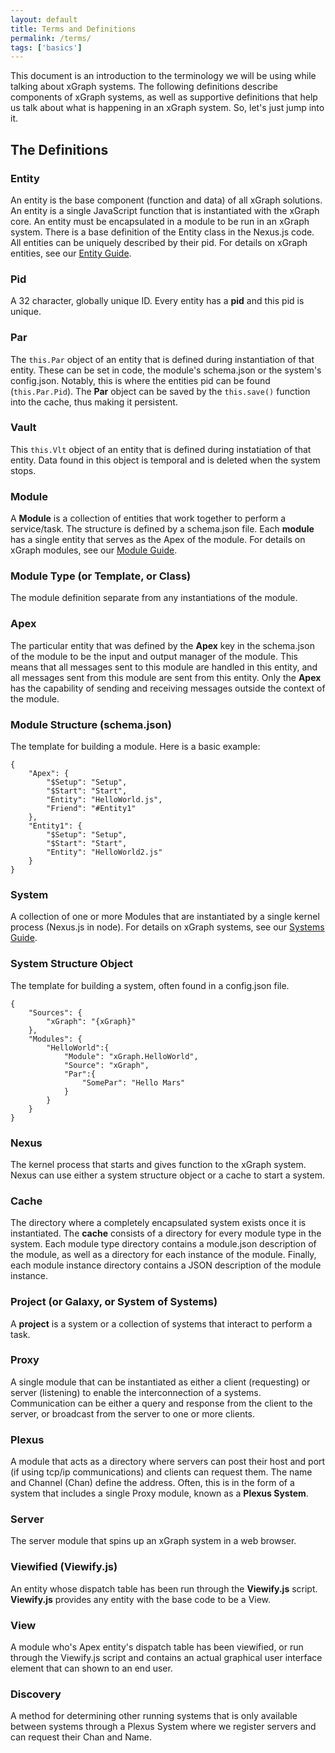 ```yaml
---
layout: default
title: Terms and Definitions
permalink: /terms/
tags: ['basics']
---
```


This document is an introduction to the terminology we will be using while talking about xGraph systems. The following definitions describe components of xGraph systems, as well as supportive definitions that help us talk about what is happening in an xGraph system. So, let's just jump into it.

## The Definitions

### Entity 
An entity is the base component (function and data) of all xGraph solutions. An entity is a single JavaScript function that is instantiated with the xGraph core. An entity must be encapsulated in a module to be run in an xGraph system.  There is a base definition of the Entity class in the Nexus.js code. All entities can be uniquely described by their pid. For details on xGraph entities, see our [Entity Guide](1.4-Entity-Guide).

### Pid
A 32 character, globally unique ID. Every entity has a **pid** and this pid is unique.

### Par
The `this.Par` object of an entity that is defined during instantiation of that entity. These can be set in code, the module's schema.json or the system's config.json. Notably, this is where the entities pid can be found (`this.Par.Pid`). The **Par** object can be saved by the `this.save()` function into the cache, thus making it persistent. 

### Vault
This `this.Vlt` object of an entity that is defined during instatiation of that entity. Data found in this object is temporal and is deleted when the system stops.

### Module 
A **Module** is a collection of entities that work together to perform a service/task. The structure is defined by a schema.json file. Each **module** has a single entity that serves as the Apex of the module. For details on xGraph modules, see our [Module Guide](1.3-Module-Guide).

### Module Type (or Template, or Class)
The module definition separate from any instantiations of the module. 

### Apex
The particular entity that was defined by the **Apex** key in the schema.json of the module to be the input and output manager of the module. This means that all messages sent to this module are handled in this entity, and all messages sent from this module are sent from this entity. Only the **Apex** has the capability of sending and receiving messages outside the context of the module.

### Module Structure (schema.json)
The template for building a module.  Here is a basic example:

```
{
	"Apex": {
		"$Setup": "Setup",
		"$Start": "Start",
		"Entity": "HelloWorld.js",        
		"Friend": "#Entity1"
	},
	"Entity1": {
		"$Setup": "Setup",
		"$Start": "Start",
		"Entity": "HelloWorld2.js"
	}
}

```

### System 
A collection of one or more Modules that are instantiated by a single kernel process (Nexus.js in node). For details on xGraph systems, see our [Systems Guide](1.2-Systems-Guide).

### System Structure Object
The template for building a system, often found in a config.json file.

```
{
	"Sources": {
		"xGraph": "{xGraph}"
	},
	"Modules": {
		"HelloWorld":{
			"Module": "xGraph.HelloWorld",
			"Source": "xGraph",
			"Par":{
				"SomePar": "Hello Mars"
			}
		}
	}
}
```

### Nexus
The kernel process that starts and gives function to the xGraph system. Nexus can use either a system structure object or a cache to start a system.

### Cache
The directory where a completely encapsulated system exists once it is instantiated. The **cache** consists of a directory for every module type in the system. Each module type directory contains a module.json description of the module, as well as a directory for each instance of the module. Finally, each module instance directory contains a JSON description of the module instance.

### Project (or Galaxy, or System of Systems) 
A **project** is a system or a collection of systems that interact to perform a task.

### Proxy
A single module that can be instantiated as either a client (requesting) or server (listening) to enable the interconnection of a systems. Communication can be either a query and response from the client to the server, or broadcast from the server to one or more clients. 

### Plexus
A module that acts as a directory where servers can post their host and port (if using tcp/ip communications) and clients can request them. The name and Channel (Chan) define the address. Often, this is in the form of a system that includes a single Proxy module, known as a **Plexus System**.

### Server 
The server module that spins up an xGraph system in a web browser.

### Viewified (Viewify.js)
An entity whose dispatch table has been run through the **Viewify.js** script. **Viewify.js** provides any entity with the base code to be a View.

### View
A module who's Apex entity's dispatch table has been viewified, or run through the Viewify.js script and contains an actual graphical user interface element that can shown to an end user.

### Discovery
A method for determining other running systems that is only available between systems through a Plexus System where we register servers and can request their Chan and Name.

